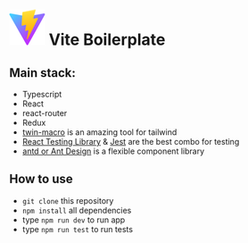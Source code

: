 # ![Preview Vite](./public/vite.svg) Vite Boilerplate

## Main stack:

* Typescript
* React
* react-router
* Redux 
* [twin-macro](https://github.com/ben-rogerson/twin.macro) is an amazing tool for tailwind
* [React Testing Library](https://testing-library.com/) & [Jest](https://jestjs.io/) are the best combo for testing
* [antd or Ant Design](https://ant.design/) is a flexible component library

## How to use
* `git clone` this repository
* `npm install` all dependencies
*  type `npm run dev` to run app
* type `npm run test` to run tests